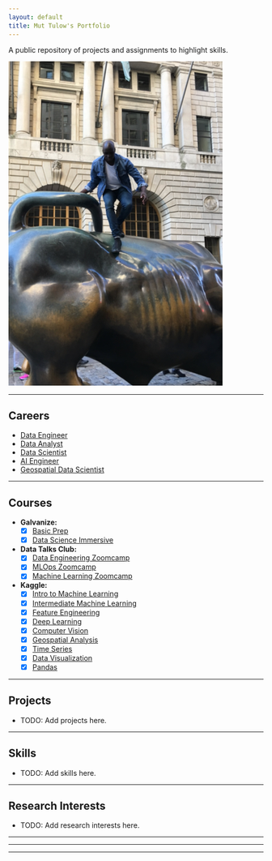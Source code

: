 ```yaml
---
layout: default
title: Mut Tulow's Portfolio
---
```

A public repository of projects and assignments to highlight skills.

![Mut Tulow](./images/IMG_1048.jpeg)

---

## Careers
- [Data Engineer](./careers/data_engineer.md)
- [Data Analyst](./careers/data_analyst.md)
- [Data Scientist](./careers/data_scientist.md)
- [AI Engineer](./careers/ai_engineer.md)
- [Geospatial Data Scientist](./careers/geospatial_data_scientist.md)

---

## Courses
- __Galvanize:__
  - [x] [Basic Prep](https://www.galvanize.com/alumni/)
  - [x] [Data Science Immersive](https://www.galvanize.com/alumni/)
- __Data Talks Club:__
  - [x] [Data Engineering Zoomcamp](https://github.com/DataTalksClub/data-engineering-zoomcamp)
  - [x] [MLOps Zoomcamp](https://github.com/DataTalksClub/mlops-zoomcamp)
  - [x] [Machine Learning Zoomcamp](https://github.com/DataTalksClub/machine-learning-zoomcamp)
- __Kaggle:__
  - [x] [Intro to Machine Learning](https://www.kaggle.com/learn/certification/muttulow/intro-to-machine-learning)
  - [x] [Intermediate Machine Learning](https://www.kaggle.com/learn/certification/muttulow/intermediate-machine-learning)
  - [x] [Feature Engineering](https://www.kaggle.com/learn/certification/muttulow/feature-engineering)
  - [x] [Deep Learning](https://www.kaggle.com/learn/certification/muttulow/intro-to-deep-learning)
  - [x] [Computer Vision](https://www.kaggle.com/learn/certification/muttulow/computer-vision)
  - [x] [Geospatial Analysis](https://www.kaggle.com/learn/certification/muttulow/geospatial-analysis)
  - [x] [Time Series](https://www.kaggle.com/learn/certification/muttulow/time-series)
  - [x] [Data Visualization](https://www.kaggle.com/learn/certification/muttulow/data-visualization)
  - [x] [Pandas](https://www.kaggle.com/learn/certification/muttulow/pandas) 

---

## Projects
- TODO: Add projects here.

---

## Skills
- TODO: Add skills here.

---

## Research Interests
- TODO: Add research interests here.

---
---
---